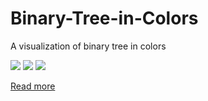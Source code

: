 # Binary-Tree-in-Colors

A visualization of binary tree in colors

![](http://www.shelleyhu.com/wp-content/uploads/2017/03/Screen-Shot-2017-03-27-at-10.45.01-PM.png)
![](http://www.shelleyhu.com/wp-content/uploads/2017/03/Screen-Shot-2017-03-27-at-10.45.39-PM.png)
![](http://www.shelleyhu.com/wp-content/uploads/2017/03/Screen-Shot-2017-03-27-at-10.44.37-PM.png)


[Read more](http://www.shelleyhu.com/2017/03/28/binary-tree-in-colors/)
